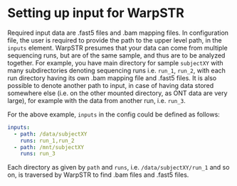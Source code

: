 # Setting up input for WarpSTR

Required input data are .fast5 files and .bam mapping files. In configuration file, the user is required to provide the path to the upper level path, in the `inputs` element. WarpSTR presumes that your data can come from multiple sequencing runs, but are of the same sample, and thus are to be analyzed together. For example, you have main directory for sample `subjectXY` with many subdirectories denoting sequencing runs i.e. `run_1`, `run_2`, with each run directory having its own .bam mapping file and .fast5 files. It is also possible to denote another path to input, in case of having data stored somewhere else (i.e. on the other mounted directory, as ONT data are very large), for example with the data from another run, i.e. `run_3`.

For the above example, `inputs` in the config could be defined as follows:

```yaml
inputs:                       
  - path: /data/subjectXY 
    runs: run_1,run_2
  - path: /mnt/subjectXY 
    runs: run_3
```

Each directory as given by `path` and `runs`, i.e. `/data/subjectXY/run_1` and so on, is traversed by WarpSTR to find .bam files and .fast5 files.
